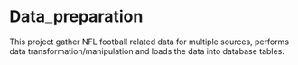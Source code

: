 # Data_preparation

This project gather NFL football related data for multiple sources, performs data transformation/manipulation and loads the data into database tables.
